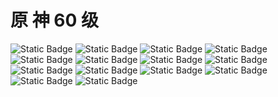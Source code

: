 # 原 神 60 级
![Static Badge](https://img.shields.io/badge/GenshinImpact-Coke-blue) ![Static Badge](https://img.shields.io/badge/HkRPG-Coke-palevioletred) ![Static Badge](https://img.shields.io/badge/python-red) ![Static Badge](https://img.shields.io/badge/Golang-yellow) ![Static Badge](https://img.shields.io/badge/shell-green) ![Static Badge](https://img.shields.io/badge/Java-pink) ![Static Badge](https://img.shields.io/badge/Ubuntu-orange) ![Static Badge](https://img.shields.io/badge/Vscode-brown) ![Static Badge](https://img.shields.io/badge/PhotoShop-cyan) ![Static Badge](https://img.shields.io/badge/VisualStudio-peachpuff) ![Static Badge](https://img.shields.io/badge/IDEA-palevioletred) ![Static Badge](https://img.shields.io/badge/Goland-grey) ![Static Badge](https://img.shields.io/badge/IDEA-palevioletred) ![Static Badge](https://img.shields.io/badge/Pycharm-rose)


<!--
**CokeSR/CokeSR** is a ✨ _special_ ✨ repository because its `README.md` (this file) appears on your GitHub profile.

Here are some ideas to get you started:

- 🔭 I’m currently working on ...
- 🌱 I’m currently learning ...
- 👯 I’m looking to collaborate on ...
- 🤔 I’m looking for help with ...
- 💬 Ask me about ...
- 📫 How to reach me: ...
- 😄 Pronouns: ...
- ⚡ Fun fact: ...
-->

